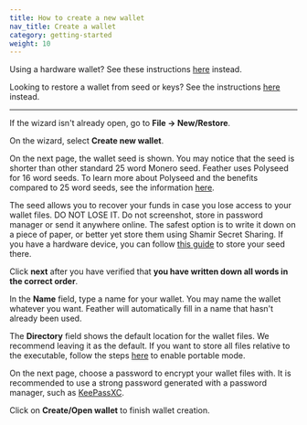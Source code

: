 ```yaml
---
title: How to create a new wallet
nav_title: Create a wallet
category: getting-started
weight: 10
---
```


Using a hardware wallet? See these instructions [here](create-wallet-hardware-device) instead.

Looking to restore a wallet from seed or keys? See the instructions [here](restore-from-seed) instead.

---

If the wizard isn't already open, go to **File → New/Restore**.

On the wizard, select **Create new wallet**.

On the next page, the wallet seed is shown. You may notice that the seed is shorter than other standard 25 word Monero seed. Feather uses Polyseed for 16 word seeds. To learn more about Polyseed and the benefits compared to 25 word seeds, see the information [here](seed-scheme).

The seed allows you to recover your funds in case you lose access to your wallet files. DO NOT LOSE IT. Do not screenshot, store in password manager or send it anywhere online. The safest option is to write it down on a piece of paper, or better yet store them using Shamir Secret Sharing. If you have a hardware device, you can follow [this guide](create-wallet-hardware-device) to store your seed there.

Click **next** after you have verified that **you have written down all words in the correct order**.

In the **Name** field, type a name for your wallet. You may name the wallet whatever you want. Feather will automatically fill in a name that hasn't already been used.

The **Directory** field shows the default location for the wallet files. We recommend leaving it as the default. If you want to store all files relative to the executable, follow the steps [here](portable-mode) to enable portable mode.

On the next page, choose a password to encrypt your wallet files with. It is recommended to use a strong password generated with a password manager, such as [KeePassXC](https://keepassxc.org/).

Click on **Create/Open wallet** to finish wallet creation.

